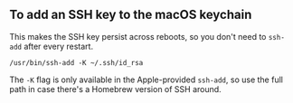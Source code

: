 ## To add an SSH key to the macOS keychain

This makes the SSH key persist across reboots, so you don't need to `ssh-add`
after every restart.

    /usr/bin/ssh-add -K ~/.ssh/id_rsa

The `-K` flag is only available in the Apple-provided `ssh-add`, so use the full
path in case there's a Homebrew version of SSH around.
